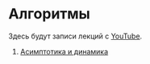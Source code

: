 # Алгоритмы

Здесь будут записи лекций c [YouTube](https://www.youtube.com/@DoNotFallCat).

1. [Асимптотика и динамика](https://www.youtube.com/watch?v=szxs9_EeyEQ&ab_channel=Catfall)
